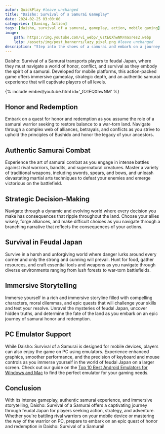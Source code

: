 ```yaml
---
autor: QuickPlay #leave unchanged
title: "Daisho: Survival of a Samurai Gameplay"
date: 2024-02-25 03:00:00
categories: [Gaming, Action]
tags: [daisho, survival of a samurai, gameplay, action, mobile gaming]
image: 
    path: https://img.youtube.com/vi_webp/_GztEQXhwNM/maxres2.webp 
    lqip: /assets/img/post_bannerrs/lazy_pixel.png #leave unchanged
description: "Step into the shoes of a samurai and embark on a journey of honor and redemption in Daisho: Survival of a Samurai, an action-packed game that tests players' skills in combat, strategy, and survival. Discover its intense gameplay, authentic samurai experience, and how to master the way of the warrior on both mobile and PC with emulators."
---
```


Daisho: Survival of a Samurai transports players to feudal Japan, where they must navigate a world of honor, conflict, and survival as they embody the spirit of a samurai. Developed for mobile platforms, this action-packed game offers immersive gameplay, strategic depth, and an authentic samurai experience that will captivate players of all levels.

{% include embed/youtube.html id='_GztEQXhwNM' %}

## Honor and Redemption
Embark on a quest for honor and redemption as you assume the role of a samurai warrior seeking to restore balance to a war-torn land. Navigate through a complex web of alliances, betrayals, and conflicts as you strive to uphold the principles of Bushido and honor the legacy of your ancestors.

## Authentic Samurai Combat
Experience the art of samurai combat as you engage in intense battles against rival warriors, bandits, and supernatural creatures. Master a variety of traditional weapons, including swords, spears, and bows, and unleash devastating martial arts techniques to defeat your enemies and emerge victorious on the battlefield.

## Strategic Decision-Making
Navigate through a dynamic and evolving world where every decision you make has consequences that ripple throughout the land. Choose your allies wisely, forge alliances, and make difficult choices as you navigate through a branching narrative that reflects the consequences of your actions.

## Survival in Feudal Japan
Survive in a harsh and unforgiving world where danger lurks around every corner and only the strong and cunning will prevail. Hunt for food, gather resources, and craft essential tools and weapons as you navigate through diverse environments ranging from lush forests to war-torn battlefields.

## Immersive Storytelling
Immerse yourself in a rich and immersive storyline filled with compelling characters, moral dilemmas, and epic quests that will challenge your skills and test your resolve. Unravel the mysteries of feudal Japan, uncover hidden truths, and determine the fate of the land as you embark on an epic journey of samurai honor and redemption.

## PC Emulator Support
While Daisho: Survival of a Samurai is designed for mobile devices, players can also enjoy the game on PC using emulators. Experience enhanced graphics, smoother performance, and the precision of keyboard and mouse controls as you immerse yourself in the world of feudal Japan on a larger screen. Check out our guide on the [Top 10 Best Android Emulators for Windows and Mac](https://quickplaymobile.github.io/posts/Top-10-Best-Android-Emulators-for-Windows-and-Mac/) to find the perfect emulator for your gaming needs.

## Conclusion
With its intense gameplay, authentic samurai experience, and immersive storytelling, Daisho: Survival of a Samurai offers a captivating journey through feudal Japan for players seeking action, strategy, and adventure. Whether you're battling rival warriors on your mobile device or mastering the way of the warrior on PC, prepare to embark on an epic quest of honor and redemption in Daisho: Survival of a Samurai!

